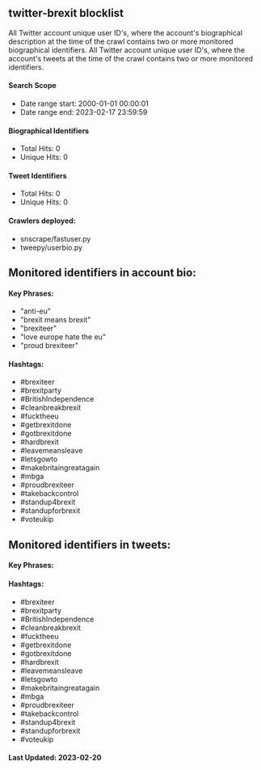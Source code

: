 ## twitter-brexit blocklist

All Twitter account unique user ID's, where the account's biographical description at the time of the crawl contains two or more monitored biographical 
identifiers. All Twitter account unique user ID's, where the account's tweets at the time of the crawl contains two or more monitored identifiers.

#### Search Scope
* Date range start: 2000-01-01 00:00:01
* Date range end: 2023-02-17 23:59:59

#### Biographical Identifiers
* Total Hits: 0
* Unique Hits: 0

#### Tweet Identifiers
* Total Hits: 0
* Unique Hits: 0

#### Crawlers deployed: 
* snscrape/fastuser.py 
* tweepy/userbio.py

## Monitored identifiers in account bio:

#### Key Phrases:
* "anti-eu"
* "brexit means brexit"
* "brexiteer"
* "love europe hate the eu"
* "proud brexiteer"

#### Hashtags:
* #brexiteer
* #brexitparty
* #BritishIndependence 
* #cleanbreakbrexit
* #fucktheeu
* #getbrexitdone
* #gotbrexitdone
* #hardbrexit
* #leavemeansleave
* #letsgowto
* #makebritaingreatagain
* #mbga
* #proudbrexiteer
* #takebackcontrol
* #standup4brexit
* #standupforbrexit
* #voteukip

## Monitored identifiers in tweets:

#### Key Phrases:

#### Hashtags:
* #brexiteer
* #brexitparty
* #BritishIndependence 
* #cleanbreakbrexit
* #fucktheeu
* #getbrexitdone
* #gotbrexitdone
* #hardbrexit
* #leavemeansleave
* #letsgowto
* #makebritaingreatagain
* #mbga
* #proudbrexiteer
* #takebackcontrol
* #standup4brexit
* #standupforbrexit
* #voteukip

#### Last Updated: 2023-02-20
